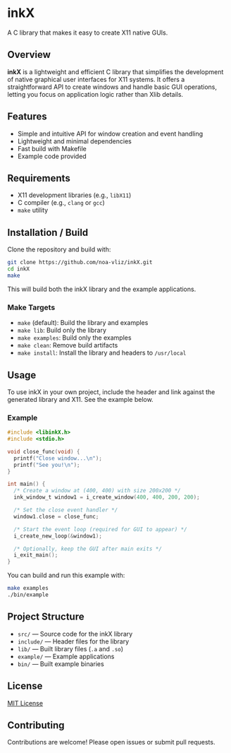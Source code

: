 # inkX

A C library that makes it easy to create X11 native GUIs.

## Overview

**inkX** is a lightweight and efficient C library that simplifies the development of native graphical user interfaces for X11 systems. It offers a straightforward API to create windows and handle basic GUI operations, letting you focus on application logic rather than Xlib details.

## Features

- Simple and intuitive API for window creation and event handling
- Lightweight and minimal dependencies
- Fast build with Makefile
- Example code provided

## Requirements

- X11 development libraries (e.g., `libX11`)
- C compiler (e.g., `clang` or `gcc`)
- `make` utility

## Installation / Build

Clone the repository and build with:

```sh
git clone https://github.com/noa-vliz/inkX.git
cd inkX
make
```

This will build both the inkX library and the example applications.

### Make Targets

- `make` (default): Build the library and examples
- `make lib`: Build only the library
- `make examples`: Build only the examples
- `make clean`: Remove build artifacts
- `make install`: Install the library and headers to `/usr/local`

## Usage

To use inkX in your own project, include the header and link against the generated library and X11. See the example below.

### Example

```c
#include <libinkX.h>
#include <stdio.h>

void close_func(void) {
  printf("Close window...\n");
  printf("See you!\n");
}

int main() {
  /* Create a window at (400, 400) with size 200x200 */
  ink_window_t window1 = i_create_window(400, 400, 200, 200);

  /* Set the close event handler */
  window1.close = close_func;

  /* Start the event loop (required for GUI to appear) */
  i_create_new_loop(&window1);

  /* Optionally, keep the GUI after main exits */
  i_exit_main();
}
```

You can build and run this example with:

```sh
make examples
./bin/example
```

## Project Structure

- `src/` — Source code for the inkX library
- `include/` — Header files for the library
- `lib/` — Built library files (`.a` and `.so`)
- `example/` — Example applications
- `bin/` — Built example binaries

## License

[MIT License](LICENSE)

## Contributing

Contributions are welcome! Please open issues or submit pull requests.
